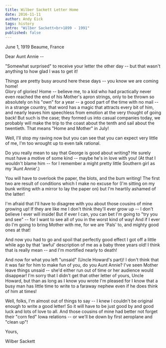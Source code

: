 ```yaml
---
title: Wilber Sackett Letter Home
date: 2016-11-11
author: Andy Eick
tags: history
intro: "Wilber Sackett<br>1899 - 1991"
published: false
---
```

June 1, 1919
Beaume, France

Dear Aunt Annie --

"Somewhat surprised" to receive your letter the other day -- but that wasn't
anything to how glad I was to get it!

Things are pretty busy around here these days -- you know we are coming home!  
Glory of glories!  Home -- believe me, to a kid who had practically never even
reached the end of his Mother's apron strings, only to be thrown so absolutely
on his "own" for a year -- a good part of the time with no mail -- in a strange
country, that word has a magic that attracts every bit of him, and nearly
leaves him speechless from emotion at the very thought of going back!  But such
is the case; they formed us into casual companies today, we probably will make
the trip to the coast about the tenth and sail about the twentieth.  That means
"Home and Mother" in July!

Well, I'll stop my raving now but you can see that you can expect very little
of me, I'm too wrought up to even talk rational.

Do you really mean to say that George is good about writing? He surely must have
a motive of some kind -- maybe he's in love with you! (At that I wouldn't blame
him -- for I remember a might pretty little Southern girl as my 'Aunt Annie'.)

You will have to overlook the paper, the blots, and the bum writing! The first
two are result of conditions which I make no excuse for (I'm sitting on my
bunk writing with a mirror to lay the paper on) but I'm heartily ashamed of the
latter!

I'm afraid that I'll have to disagree with you about those cousins of mine
growing up! If they are like me I don't think they'll ever grow up -- I don't
believe I ever will inside! But if ever I can, you can bet I'm going to "try
you and see" -- for I want to see all of you in the worst kind of way! And if
I ever do I'm going to bring Mother with me, for we are 'Pals' to, and mighty
good ones at that!

And now you had to go and spoil that perfectly good effect I got off a little
while ago by that 'awful' description of me as a baby three years old! I think
that is really mean -- and I'm mortified nearly to death!

And now for what you left "unsaid" (Uncle Howard's part)!  I don't think that
it was fair for him to make fun of you, do you Aunt Annie?  I've seen Mother
leave things unsaid -- she'd either run out of time or her audience would
disappear! I'm sorry that I didn't get that other letter of yours, Uncle Howard,
but than as long as I know you wrote I'm pleased for I know that a busy man has
little time to write to a faraway nephew even if he does think of him at times!

Well, folks, I'm almost out of things to say -- I knew I couldn't be original
enough to write a good letter! So it will have to be just good by and good luck
and lots of love to all. And those cousins of mine had better not forget their
"corn fed" Iowa relations -- or we'll be down by first aeroplane and "clean up"!

Yours,

Wilber Sackett
